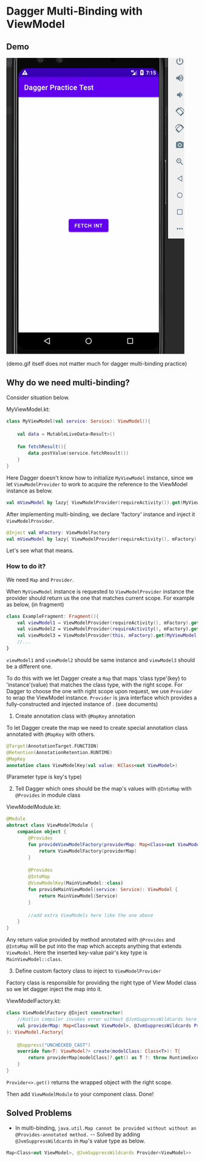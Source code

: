 # Dagger Multi-Binding with ViewModel

## Demo

<div>
    <img src="https://github.com/ferrarijh/android-study-dagger-multibinding/blob/master/demo/demo.gif" />
</div>

(demo.gif itself does not matter much for dagger multi-binding practice) 

## Why do we need multi-binding?

Consider situation below.

MyViewModel.kt:
```kotlin
class MyViewModel(val service: Service): ViewModel(){
    
    val data = MutableLiveData<Result>()    

    fun fetchResult(){
        data.postValue(service.fetchResult())
    }
}
```

Here Dagger doesn't know how to initialize `MyViewModel` instance, since we let `ViewModelProvider` 
to work to acquire the reference to the ViewModel instance as below.
```kotlin
val mViewModel by lazy{ ViewModelProvider(requireActivity()).get(MyViewModel::class.java) }
```

After implementing multi-binding, we declare 'factory' instance and inject it `ViewModelProvider`.

```kotlin
@Inject val mFactory: ViewModelFactory
val mViewModel by lazy{ ViewModelProvider(requireActivity(), mFactory).get(MyViewModel::class.java) }
```

Let's see what that means.

### How to do it?
We need `Map` and `Provider`.

When `MyViewModel` instance is requested to `ViewModelProvider` instance the provider should return
us the one that matches current scope. For example as below, (in fragment)
```kotlin
class ExampleFragment: Fragment(){
    val viewModel1 = ViewModelProvider(requireActivity(), mFactory).get(MyViewModel::class.java)
    val viewModel2 = ViewModelProvider(requireActivity(), mFactory).get(MyViewModel::class.java)    //scope is activity
    val viewModel3 = ViewModelProvider(this, mFactory).get(MyViewModel::class.java)                 //scope is fragment
    //...
}
```
`viewModel1` and `viewModel2` should be same instance and `viewModel3` should be a different one.

To do this with we let Dagger create a `Map` that maps 'class type'(key) to 'instance'(value) that 
matches the class type, with the right scope.
For Dagger to choose the one with right scope upon request, we use `Provider` to wrap the 
ViewModel instance. `Provider` is java interface which provides a fully-constructed and injected 
instance of <T>.
(see documents)

1) Create annotation class with `@MapKey` annotation

To let Dagger create the map we need to create special annotation class annotated with `@MapKey` with others.

```kotlin
@Target(AnnotationTarget.FUNCTION)
@Retention(AnnotationRetention.RUNTIME)
@MapKey
annotation class ViewModelKey(val value: KClass<out ViewModel>)
```
(Parameter type is key's type)

2) Tell Dagger which ones should be the map's values with `@IntoMap` with `@Provides` in module class

ViewModelModule.kt:
```kotlin
@Module
abstract class ViewModelModule {
    companion object {
        @Provides
        fun provideViewModelFactory(providerMap: Map<Class<out ViewModel>, @JvmSuppressWildcards Provider<ViewModel>>): ViewModelFactory {
            return ViewModelFactory(providerMap)
        }

        @Provides
        @IntoMap
        @ViewModelKey(MainViewModel::class)
        fun provideMainViewModel(service: Service): ViewModel {
            return MainViewModel(Service)
        }

        //add extra ViewModels here like the one above
    }
}
```
Any return value provided by method annotated with `@Provides` and `@IntoMap` will be put into the 
map which accepts anything that extends `ViewModel`.
Here the inserted key-value pair's key type is `MainViewModel::class`.

3) Define custom factory class to inject to `ViewModelProvider`

Factory class is responsible for providing the right type of View Model class so we let dagger 
inject the map into it.

ViewModelFactory.kt:
```kotlin
class ViewModelFactory @Inject constructor(
    //Kotlin compiler invokes error without @JvmSuppressWildcards here
    val providerMap: Map<Class<out ViewModel>, @JvmSuppressWildcards Provider<ViewModel>>
): ViewModel.Factory{

    @Suppress("UNCHECKED_CAST")
    override fun<T: ViewModel?> create(modelClass: Class<T>): T{
        return providerMap[modelClass]?.get() as T ?: throw RuntimeException("unsupported ViewModel class")
    }
}
```

`Provider<>.get()` returns the wrapped object with the right scope.

Then add `ViewModelModule` to your component class. Done!

## Solved Problems
* In multi-binding, `java.util.Map cannot be provided without without an @Provides-annotated method.`
-- Solved by adding `@JvmSuppressWildcards` in `Map`'s value type as below.

```kotlin
Map<Class<out ViewModel>, @JvmSuppressWildcards Provider<ViewModel>>
```